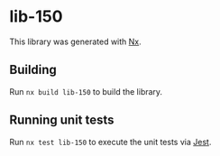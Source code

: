 # lib-150

This library was generated with [Nx](https://nx.dev).

## Building

Run `nx build lib-150` to build the library.

## Running unit tests

Run `nx test lib-150` to execute the unit tests via [Jest](https://jestjs.io).
